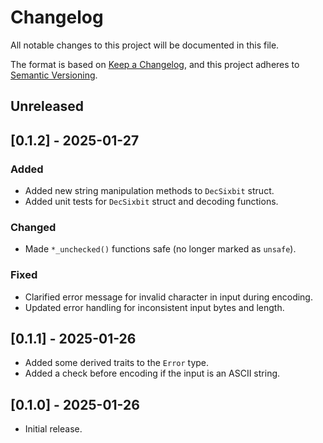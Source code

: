 # Changelog

All notable changes to this project will be documented in this file.

The format is based on [Keep a Changelog](https://keepachangelog.com/en/1.0.0/),
and this project adheres to [Semantic Versioning](https://semver.org/spec/v2.0.0.html).

## Unreleased

## [0.1.2] - 2025-01-27

### Added

- Added new string manipulation methods to `DecSixbit` struct.
- Added unit tests for `DecSixbit` struct and decoding functions.

### Changed

- Made `*_unchecked()` functions safe (no longer marked as `unsafe`).

### Fixed

- Clarified error message for invalid character in input during encoding.
- Updated error handling for inconsistent input bytes and length.

## [0.1.1] - 2025-01-26

- Added some derived traits to the `Error` type.
- Added a check before encoding if the input is an ASCII string.

## [0.1.0] - 2025-01-26

- Initial release.
